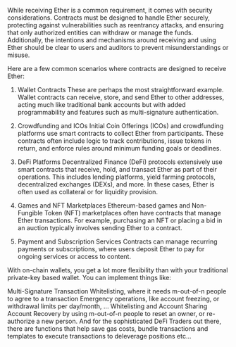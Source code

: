 While receiving Ether is a common requirement, it comes with security considerations. Contracts must be designed to handle Ether securely, protecting against vulnerabilities such as reentrancy attacks, and ensuring that only authorized entities can withdraw or manage the funds. Additionally, the intentions and mechanisms around receiving and using Ether should be clear to users and auditors to prevent misunderstandings or misuse.


Here are a few common scenarios where contracts are designed to receive Ether:

1. Wallet Contracts
These are perhaps the most straightforward example. Wallet contracts can receive, store, and send Ether to other addresses, acting much like traditional bank accounts but with added programmability and features such as multi-signature authentication.

2. Crowdfunding and ICOs
Initial Coin Offerings (ICOs) and crowdfunding platforms use smart contracts to collect Ether from participants. These contracts often include logic to track contributions, issue tokens in return, and enforce rules around minimum funding goals or deadlines.

3. DeFi Platforms
Decentralized Finance (DeFi) protocols extensively use smart contracts that receive, hold, and transact Ether as part of their operations. This includes lending platforms, yield farming protocols, decentralized exchanges (DEXs), and more. In these cases, Ether is often used as collateral or for liquidity provision.

4. Games and NFT Marketplaces
Ethereum-based games and Non-Fungible Token (NFT) marketplaces often have contracts that manage Ether transactions. For example, purchasing an NFT or placing a bid in an auction typically involves sending Ether to a contract.

5. Payment and Subscription Services
Contracts can manage recurring payments or subscriptions, where users deposit Ether to pay for ongoing services or access to content.


With on-chain wallets, you get a lot more flexibility than with your traditional private-key based wallet. You can implement things like:

Multi-Signature Transaction Whitelisting, where it needs m-out-of-n people to agree to a transaction
Emergency operations, like account freezing, or withdrawal limits per day/month, ...
Whitelisting and Account Sharing
Account Recovery by using m-out-of-n people to reset an owner, or re-authorize a new person.
And for the sophisticated DeFi Traders out there, there are functions that help save gas costs, bundle transactions and templates to execute transactions to deleverage positions etc...
